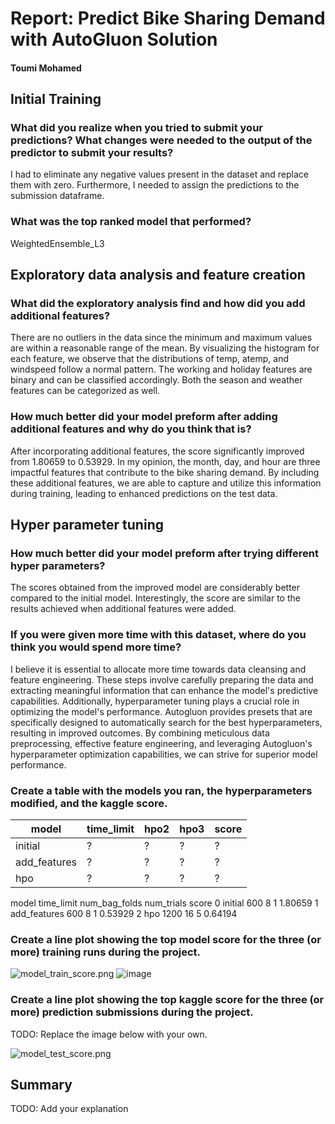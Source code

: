 # Report: Predict Bike Sharing Demand with AutoGluon Solution
#### Toumi Mohamed

## Initial Training
### What did you realize when you tried to submit your predictions? What changes were needed to the output of the predictor to submit your results?
I had  to eliminate any negative values present in the dataset and replace them with zero. Furthermore, I needed to assign the predictions to the submission dataframe.

### What was the top ranked model that performed?
WeightedEnsemble_L3

## Exploratory data analysis and feature creation
### What did the exploratory analysis find and how did you add additional features?

There are no outliers in the data since the minimum and maximum values are within a reasonable range of the mean. By visualizing the histogram for each feature, we observe that the distributions of temp, atemp, and windspeed follow a normal pattern. The working and holiday features are binary and can be classified accordingly. Both the season and weather features can be categorized as well.

### How much better did your model preform after adding additional features and why do you think that is?
After incorporating additional features, the score significantly improved from 1.80659 to 0.53929. In my opinion, the month, day, and hour are three impactful features that contribute to the bike sharing demand. By including these additional features, we are able to capture and utilize this information during training, leading to enhanced predictions on the test data.

## Hyper parameter tuning
### How much better did your model preform after trying different hyper parameters?
The scores obtained from the improved model are considerably better compared to the initial model. Interestingly, the score are  similar to the results achieved when additional features were added.

### If you were given more time with this dataset, where do you think you would spend more time?
 I believe it is essential to allocate more time towards data cleansing and feature engineering. These steps involve carefully preparing the data and extracting meaningful information that can enhance the model's predictive capabilities. Additionally, hyperparameter tuning plays a crucial role in optimizing the model's performance. Autogluon provides presets that are specifically designed to automatically search for the best hyperparameters, resulting in improved outcomes. By combining meticulous data preprocessing, effective feature engineering, and leveraging Autogluon's hyperparameter optimization capabilities, we can strive for superior model performance.

### Create a table with the models you ran, the hyperparameters modified, and the kaggle score.
|model|time_limit|hpo2|hpo3|score|
|--|--|--|--|--|
|initial|?|?|?|?|
|add_features|?|?|?|?|
|hpo|?|?|?|?|

model	time_limit	num_bag_folds	num_trials	score
0	initial	600	8	1	1.80659
1	add_features	600	8	1	0.53929
2	hpo	1200	16	5	0.64194

### Create a line plot showing the top model score for the three (or more) training runs during the project.



![model_train_score.png](img/model_train_score.png)
![image](https://github.com/u3-net/cd0385-project-starter/assets/92238267/4c1dcd15-ca14-403d-adb2-e2a181965038)


### Create a line plot showing the top kaggle score for the three (or more) prediction submissions during the project.

TODO: Replace the image below with your own.

![model_test_score.png](img/model_test_score.png)

## Summary
TODO: Add your explanation



















